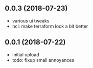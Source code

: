 ## 0.0.3 (2018-07-23)

* various ui tweaks
* hcl: make terraform look a bit better

## 0.0.1 (2018-07-22)

* initial upload
* todo: fixup small annoyances